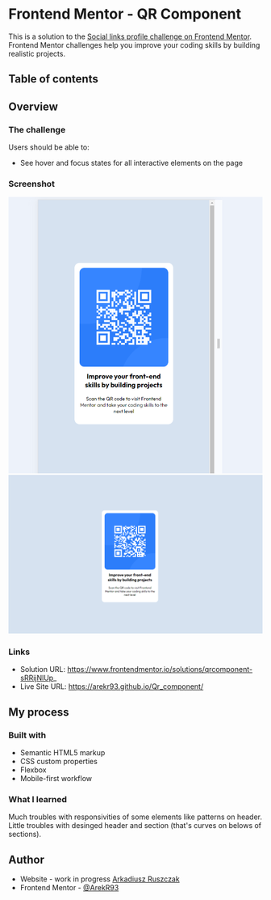 # Frontend Mentor - QR Component

This is a solution to the [Social links profile challenge on Frontend Mentor](https://www.frontendmentor.io/challenges/social-links-profile-UG32l9m6dQ). Frontend Mentor challenges help you improve your coding skills by building realistic projects. 

## Table of contents



## Overview

### The challenge

Users should be able to:

- See hover and focus states for all interactive elements on the page

### Screenshot

![Mobile Version.](./design/Mobile-version.png)
![Desktop Version.](./design/Desktop-version.png)


### Links

- Solution URL: https://www.frontendmentor.io/solutions/qrcomponent-sRRijNlUp_
- Live Site URL: https://arekr93.github.io/Qr_component/

## My process

### Built with

- Semantic HTML5 markup
- CSS custom properties
- Flexbox
- Mobile-first workflow



### What I learned
Much troubles with responsivities of some elements like patterns on header. Little troubles with desinged header and section (that's curves on belows of sections).



## Author

- Website - work in progress [Arkadiusz Ruszczak](https://www.your-site.com)
- Frontend Mentor - [@ArekR93](https://www.frontendmentor.io/profile/ArekR93)



